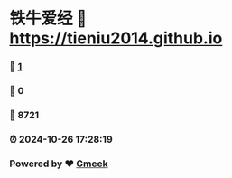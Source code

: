 # 铁牛爱经 :link: https://tieniu2014.github.io 
### :page_facing_up: [1](https://tieniu2014.github.io/tag.html) 
### :speech_balloon: 0 
### :hibiscus: 8721 
### :alarm_clock: 2024-10-26 17:28:19 
### Powered by :heart: [Gmeek](https://github.com/Meekdai/Gmeek)
